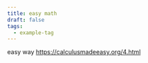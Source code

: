 ```yaml
---
title: easy math
draft: false
tags:
  - example-tag
---
```

 
easy way https://calculusmadeeasy.org/4.html